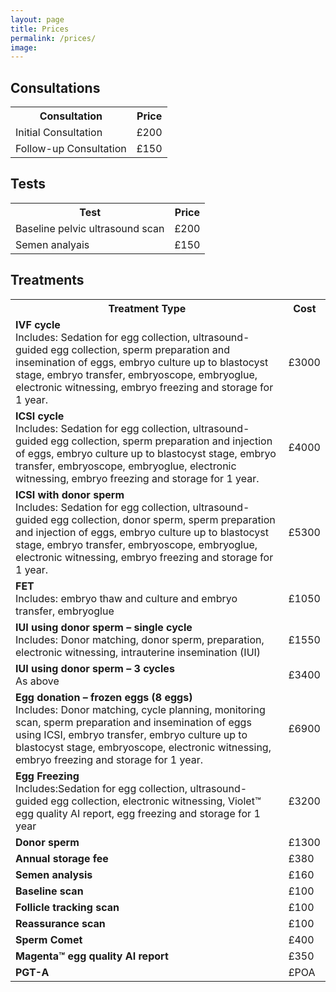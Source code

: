 ```yaml
---
layout: page
title: Prices
permalink: /prices/
image: 
---
```


## Consultations
<div class="table-container">
  <table>
 <tr><th>Consultation</th><th>Price</th></tr>
 <tr><td>Initial Consultation</td><td> £200</td></tr>
 <tr><td>Follow-up Consultation</td><td> £150</td></tr>
 </table>
</div>

## Tests

<div class="table-container">
  <table>
 <tr><th>Test</th><th>Price</th></tr>
 <tr><td>Baseline pelvic ultrasound scan</td><td> £200</td></tr>
 <tr><td>Semen analyais</td><td> £150</td></tr>
 </table>
</div>

## Treatments


<div class="table-container">
  <table>
<tr><th> <b>Treatment Type</b>                                                                                                                                                                                                                                                                                              </th><th>  Cost   </th></tr>
<tr><td> <b>IVF cycle</b><br>Includes: Sedation for egg collection, ultrasound-guided egg collection, sperm preparation and insemination of eggs, embryo culture up to blastocyst stage, embryo transfer, embryoscope, embryoglue, electronic witnessing, embryo freezing and storage for 1 year.                           </td><td>  £3000  </td></tr>
<tr><td> <b>ICSI cycle</b><br>Includes: Sedation for egg collection, ultrasound-guided egg collection, sperm preparation and injection of eggs, embryo culture up to blastocyst stage, embryo transfer, embryoscope, embryoglue, electronic witnessing, embryo freezing and storage for 1 year.                             </td><td>  £4000  </td></tr>
<tr><td> <b>ICSI with donor sperm</b><br>Includes: Sedation for egg collection, ultrasound-guided egg collection, donor sperm, sperm preparation and injection of eggs, embryo culture up to blastocyst stage, embryo transfer, embryoscope, embryoglue, electronic witnessing, embryo freezing and storage for 1 year.     </td><td>  £5300  </td></tr>
<tr><td> <b>FET</b><br>Includes: embryo thaw and culture and embryo transfer, embryoglue                                                                                                                                                                                                                                    </td><td>  £1050  </td></tr>
<tr><td> <b>IUI using donor sperm – single cycle</b><br>Includes: Donor matching, donor sperm, preparation, electronic witnessing, intrauterine insemination (IUI)                                                                                                                                                          </td><td>  £1550  </td></tr>
<tr><td> <b>IUI using donor sperm – 3 cycles</b><br>As above                                                                                                                                                                                                                                                                </td><td>  £3400  </td></tr>
<tr><td> <b>Egg donation – frozen eggs (8 eggs)</b><br>Includes: Donor matching, cycle planning, monitoring scan, sperm preparation and insemination of eggs using ICSI, embryo transfer, embryo culture up to blastocyst stage, embryoscope, electronic witnessing, embryo freezing and storage for 1 year.                </td><td>  £6900  </td></tr>
<tr><td> <b>Egg Freezing</b><br>Includes:Sedation for egg collection, ultrasound-guided egg collection, electronic witnessing, Violet™ egg quality AI report, egg freezing and storage for 1 year                                                                                                                           </td><td>  £3200  </td></tr>
<tr><td> <b>Donor sperm                      </b>                                                                                                                                                                                                                                                                           </td><td>  £1300  </td></tr>
<tr><td> <b>Annual storage fee               </b>                                                                                                                                                                                                                                                                           </td><td>  £380   </td></tr>
<tr><td> <b>Semen analysis                   </b>                                                                                                                                                                                                                                                                           </td><td>  £160   </td></tr>
<tr><td> <b>Baseline scan                    </b>                                                                                                                                                                                                                                                                           </td><td>  £100   </td></tr>
<tr><td> <b>Follicle tracking scan           </b>                                                                                                                                                                                                                                                                           </td><td>  £100   </td></tr>
<tr><td> <b>Reassurance scan                 </b>                                                                                                                                                                                                                                                                           </td><td>  £100   </td></tr>
<tr><td> <b>Sperm Comet                      </b>                                                                                                                                                                                                                                                                           </td><td>  £400   </td></tr>
<tr><td> <b>Magenta™ egg quality AI report  </b>                                                                                                                                                                                                                                                                            </td><td>  £350   </td></tr>
<tr><td> <b>PGT-A                            </b>                                                                                                                                                                                                                                                                           </td><td>  £POA   </td></tr>
  </table>
</div>